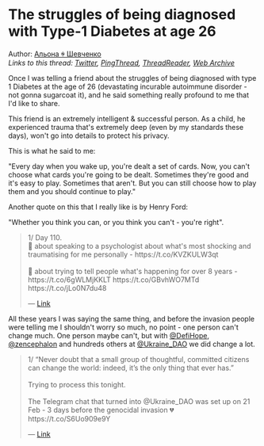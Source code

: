 # The struggles of being diagnosed with Type-1 Diabetes at age 26

Author: [Альона ꑭ Шевченко](https://twitter.com/cryptodrftng)  
*Links to this thread: [Twitter](https://twitter.com/cryptodrftng/status/1538677294121857030), [PingThread](https://pingthread.com/thread/1538677294121857030), [ThreadReader](https://threadreaderapp.com/thread/1538677294121857030.html), [Web Archive](https://web.archive.org/web/*/https://twitter.com/cryptodrftng/status/1538677294121857030)*

Once I was telling a friend about the struggles of being diagnosed with type 1 Diabetes at the age of 26 (devastating incurable autoimmune disorder - not gonna sugarcoat it), and he said something really profound to me that I'd like to share.

This friend is an extremely intelligent & successful person. As a child, he experienced trauma that's extremely deep (even by my standards these days), won't go into details to protect his privacy. 

This is what he said to me:

"Every day when you wake up, you're dealt a set of cards. Now, you can't choose what cards you're going to be dealt. Sometimes they're good and it's easy to play. Sometimes that aren't. But you can still choose how to play them and you should continue to play."

Another quote on this that I really like is by Henry Ford:

"Whether you think you can, or you think you can't - you're right".

<blockquote class="twitter-tweet">
    <p lang="en" dir="ltr">
    1/ Day 110. <br />
    🧵 about speaking to a psychologist about what&#39;s most shocking and traumatising for me personally - https://t.co/KVZKULW3qt<br />
    <br />
    🧵 about trying to tell people what&#39;s happening for over 8 years - https://t.co/6gWLMjKKLT https://t.co/GBvhWO7MTd https://t.co/jLo0N7du48<br />
    </p>
    &mdash; <a href="https://twitter.com/cryptodrftng/status/1536432034796777472">Link</a>
</blockquote>

All these years I was saying the same thing, and before the invasion people were telling me I shouldn't worry so much, no point - one person can't change much. One person maybe can't, but with [@DefiHope](https://twitter.com/DefiHope), [@zencephalon](https://twitter.com/zencephalon) and hundreds others at [@Ukraine_DAO](https://twitter.com/Ukraine_DAO) we did change a lot.

<blockquote class="twitter-tweet">
    <p lang="en" dir="ltr">
    1/ “Never doubt that a small group of thoughtful, committed citizens can change the world: indeed, it’s the only thing that ever has.”<br />
    <br />
    Trying to process this tonight. <br />
    <br />
    The Telegram chat that turned into @Ukraine_DAO was set up on 21 Feb - 3 days before the genocidal invasion 💔 https://t.co/S6Uo909e9Y<br />
    </p>
    &mdash; <a href="https://twitter.com/cryptodrftng/status/1525282533037965315">Link</a>
</blockquote>
